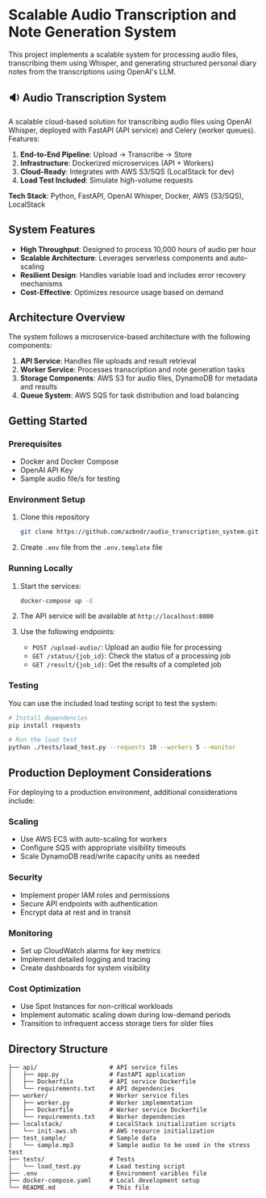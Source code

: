 # Scalable Audio Transcription and Note Generation System

This project implements a scalable system for processing audio files, transcribing them using Whisper, and generating structured personal diary notes from the transcriptions using OpenAI's LLM.

## 🔉 Audio Transcription System
A scalable cloud-based solution for transcribing audio files using OpenAI Whisper, deployed with FastAPI (API service) and Celery (worker queues). Features:

1. **End-to-End Pipeline**: Upload → Transcribe → Store
2. **Infrastructure**: Dockerized microservices (API + Workers)
3. **Cloud-Ready**: Integrates with AWS S3/SQS (LocalStack for dev)
4. **Load Test Included**: Simulate high-volume requests

**Tech Stack**: Python, FastAPI, OpenAI Whisper, Docker, AWS (S3/SQS), LocalStack


## System Features

- **High Throughput**: Designed to process 10,000 hours of audio per hour
- **Scalable Architecture**: Leverages serverless components and auto-scaling
- **Resilient Design**: Handles variable load and includes error recovery mechanisms
- **Cost-Effective**: Optimizes resource usage based on demand

## Architecture Overview

The system follows a microservice-based architecture with the following components:

1. **API Service**: Handles file uploads and result retrieval
2. **Worker Service**: Processes transcription and note generation tasks
3. **Storage Components**: AWS S3 for audio files, DynamoDB for metadata and results
4. **Queue System**: AWS SQS for task distribution and load balancing

## Getting Started

### Prerequisites

- Docker and Docker Compose
- OpenAI API Key
- Sample audio file/s for testing

### Environment Setup

1. Clone this repository
   ```bash
   git clone https://github.com/azbndr/audio_transcription_system.git
   ```
2. Create `.env` file from the `.env.template` file


### Running Locally

1. Start the services:
   ```bash
   docker-compose up -d
   ```

2. The API service will be available at `http://localhost:8000`

3. Use the following endpoints:
   - `POST /upload-audio/`: Upload an audio file for processing
   - `GET /status/{job_id}`: Check the status of a processing job
   - `GET /result/{job_id}`: Get the results of a completed job

### Testing

You can use the included load testing script to test the system:

```bash
# Install dependencies
pip install requests

# Run the load test
python ./tests/load_test.py --requests 10 --workers 5 --monitor
```

## Production Deployment Considerations

For deploying to a production environment, additional considerations include:

### Scaling
- Use AWS ECS with auto-scaling for workers
- Configure SQS with appropriate visibility timeouts
- Scale DynamoDB read/write capacity units as needed

### Security
- Implement proper IAM roles and permissions
- Secure API endpoints with authentication
- Encrypt data at rest and in transit

### Monitoring
- Set up CloudWatch alarms for key metrics
- Implement detailed logging and tracing
- Create dashboards for system visibility

### Cost Optimization
- Use Spot Instances for non-critical workloads
- Implement automatic scaling down during low-demand periods
- Transition to infrequent access storage tiers for older files

## Directory Structure

```
├── api/                    # API service files
│   ├── app.py              # FastAPI application
│   ├── Dockerfile          # API service Dockerfile
│   └── requirements.txt    # API dependencies
├── worker/                 # Worker service files
│   ├── worker.py           # Worker implementation
│   ├── Dockerfile          # Worker service Dockerfile
│   └── requirements.txt    # Worker dependencies
├── localstack/             # LocalStack initialization scripts
│   └── init-aws.sh         # AWS resource initialization
├── test_sample/            # Sample data 
|   └── sample.mp3          # Sample audio to be used in the stress test
├── tests/                  # Tests
|   └── load_test.py        # Load testing script
├── .env                    # Environment varibles file     
├── docker-compose.yaml     # Local development setup
└── README.md               # This file 
```
